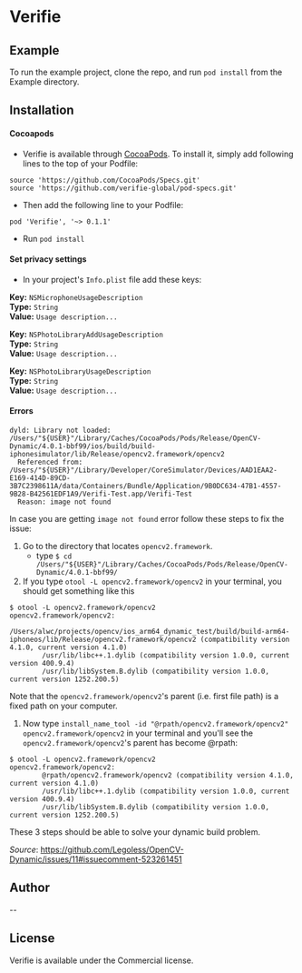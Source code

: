 # Verifie
## Example

To run the example project, clone the repo, and run `pod install` from the Example directory.

## Installation

#### Cocoapods
- Verifie is available through [CocoaPods](https://cocoapods.org). To install it, simply add following lines to the top of your Podfile:

```
source 'https://github.com/CocoaPods/Specs.git'
source 'https://github.com/verifie-global/pod-specs.git'
```

- Then add the following line to your Podfile:

```pod 'Verifie', '~> 0.1.1'```

- Run `pod install`


#### Set privacy settings
- In your project's `Info.plist` file add these keys:  

**Key:** `NSMicrophoneUsageDescription`  
**Type:** `String`  
**Value:** `Usage description...`

**Key:** `NSPhotoLibraryAddUsageDescription`  
**Type:** `String`  
**Value:** `Usage description...`

**Key:** `NSPhotoLibraryUsageDescription`  
**Type:** `String`  
**Value:** `Usage description...`

#### Errors
```
dyld: Library not loaded: /Users/"${USER}"/Library/Caches/CocoaPods/Pods/Release/OpenCV-Dynamic/4.0.1-bbf99/ios/build/build-iphonesimulator/lib/Release/opencv2.framework/opencv2
  Referenced from: /Users/"${USER}"/Library/Developer/CoreSimulator/Devices/AAD1EAA2-E169-414D-89CD-3B7C2398611A/data/Containers/Bundle/Application/9B0DC634-47B1-4557-9B28-B42561EDF1A9/Verifi-Test.app/Verifi-Test
  Reason: image not found
```

In case you are getting `image not found` error follow these steps to fix the issue:

1. Go to the directory that locates `opencv2.framework`.
    - type `$ cd /Users/"${USER}"/Library/Caches/CocoaPods/Pods/Release/OpenCV-Dynamic/4.0.1-bbf99/`
1. If you type `otool -L opencv2.framework/opencv2` in your terminal, you should get something like this
``` 
$ otool -L opencv2.framework/opencv2
opencv2.framework/opencv2:
        /Users/alwc/projects/opencv/ios_arm64_dynamic_test/build/build-arm64-iphoneos/lib/Release/opencv2.framework/opencv2 (compatibility version 4.1.0, current version 4.1.0)
        /usr/lib/libc++.1.dylib (compatibility version 1.0.0, current version 400.9.4)
        /usr/lib/libSystem.B.dylib (compatibility version 1.0.0, current version 1252.200.5)
```
Note that the `opencv2.framework/opencv2`'s parent (i.e. first file path) is a fixed path on your computer.

1. Now type 
`install_name_tool -id "@rpath/opencv2.framework/opencv2" opencv2.framework/opencv2` in your terminal and you'll see the `opencv2.framework/opencv2`'s parent has become @rpath:
```
$ otool -L opencv2.framework/opencv2 
opencv2.framework/opencv2:
        @rpath/opencv2.framework/opencv2 (compatibility version 4.1.0, current version 4.1.0)
        /usr/lib/libc++.1.dylib (compatibility version 1.0.0, current version 400.9.4)
        /usr/lib/libSystem.B.dylib (compatibility version 1.0.0, current version 1252.200.5)
```
These 3 steps should be able to solve your dynamic build problem.

*Source*: https://github.com/Legoless/OpenCV-Dynamic/issues/11#issuecomment-523261451


## Author
--

## License

Verifie is available under the Commercial license.
